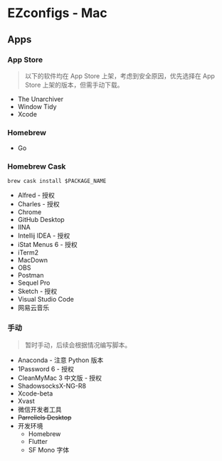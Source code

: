 # EZconfigs - Mac

## Apps

### App Store

> 以下的软件均在 App Store 上架，考虑到安全原因，优先选择在 App Store 上架的版本，但需手动下载。

- The Unarchiver
- Window Tidy
- Xcode

### Homebrew

- Go

### Homebrew Cask

```
brew cask install $PACKAGE_NAME
```

- Alfred - 授权
- Charles - 授权
- Chrome
- GitHub Desktop
- IINA
- Intellij IDEA - 授权
- iStat Menus 6 - 授权
- iTerm2
- MacDown
- OBS
- Postman
- Sequel Pro
- Sketch - 授权
- Visual Studio Code
- 网易云音乐

### 手动

> 暂时手动，后续会根据情况编写脚本。

- Anaconda - 注意 Python 版本
- 1Password 6 - 授权
- CleanMyMac 3 中文版 - 授权
- ShadowsocksX-NG-R8
- Xcode-beta
- Xvast
- 微信开发者工具
- ~~Parrellels Desktop~~
- 开发环境
  - Homebrew
  - Flutter
  - SF Mono 字体
